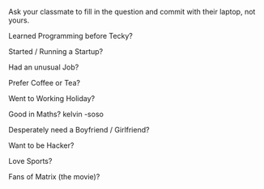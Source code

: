 Ask your classmate to fill in the question and commit with their laptop, not yours.


Learned Programming before Tecky?

Started / Running a Startup?

Had an unusual Job?

Prefer Coffee or Tea?

Went to Working Holiday?

Good in Maths?
kelvin -soso

Desperately need a Boyfriend / Girlfriend?

Want to be Hacker?

Love Sports?

Fans of Matrix (the movie)?